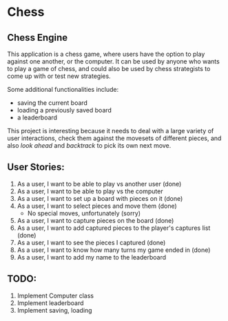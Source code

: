 # Chess
## Chess Engine

This application is a chess game, where users have the
option to play against one another, or the computer. It
can be used by anyone who wants to play a game of chess,
and could also be used by chess strategists to come up
with or test new strategies.

Some additional functionalities include:
- saving the current board
- loading a previously saved board
- a leaderboard

This project is interesting because it needs to deal with
a large variety of user interactions, check them against
the movesets of different pieces, and also *look ahead* and
*backtrack* to pick its own next move.

## User Stories:
1. As a user, I want to be able to play vs another user (done)
2. As a user, I want to be able to play vs the computer
3. As a user, I want to set up a board with pieces on it (done)
4. As a user, I want to select pieces and move them (done)
    * No special moves, unfortunately (sorry)
5. As a user, I want to capture pieces on the board (done)
6. As a user, I want to add captured pieces to the player's captures list (done)
7. As a user, I want to see the pieces I captured (done)
8. As a user, I want to know how many turns my game ended in (done)
9. As a user, I want to add my name to the leaderboard

## TODO:
1. Implement Computer class
2. Implement leaderboard
3. Implement saving, loading